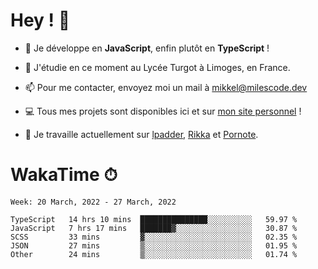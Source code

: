# Hey ! 🌃

- 🔭 Je développe en **JavaScript**, enfin plutôt en **TypeScript** !

- 🌱 J'étudie en ce moment au Lycée Turgot à Limoges, en France.

- 📫 Pour me contacter, envoyez moi un mail à <a href="mailto:mikkel@milescode.dev">mikkel@milescode.dev</a>

- 💻 Tous mes projets sont disponibles ici et sur <a href="https://www.vexcited.ml">mon site personnel</a> !

- 👀 Je travaille actuellement sur [lpadder](https://github.com/Vexcited/lpadder), [Rikka](https://github.com/Vexcited/Rikka) et [Pornote](https://github.com/Vexcited/Pornote).

# WakaTime ⏱

<!--START_SECTION:waka-->
```text
Week: 20 March, 2022 - 27 March, 2022

TypeScript   14 hrs 10 mins  ███████████████░░░░░░░░░░   59.97 % 
JavaScript   7 hrs 17 mins   ███████▓░░░░░░░░░░░░░░░░░   30.87 % 
SCSS         33 mins         ▓░░░░░░░░░░░░░░░░░░░░░░░░   02.35 % 
JSON         27 mins         ▒░░░░░░░░░░░░░░░░░░░░░░░░   01.95 % 
Other        24 mins         ▒░░░░░░░░░░░░░░░░░░░░░░░░   01.74 % 
```
<!--END_SECTION:waka-->
